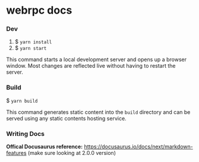 # webrpc docs

### Dev

1. \$ `yarn install`
2. \$ `yarn start`

This command starts a local development server and opens up a browser window. Most changes are reflected live without having to restart the server.

### Build

\$ `yarn build`

This command generates static content into the `build` directory and can be served using any static contents hosting service.

### Writing Docs

**Offical Docusaurus reference:** https://docusaurus.io/docs/next/markdown-features (make sure looking at 2.0.0 version)
